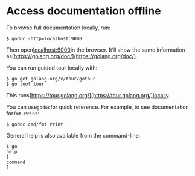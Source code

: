 # Access documentation offline

To browse full documentation locally, run:

```
$ godoc -http=localhost:9000
```

Then open[localhost:9000](http://localhost:9000/)in the browser. It’ll show the same information as[https://golang.org/doc/](https://golang.org/doc/).

You can run guided tour locally with:

```
$ go get golang.org/x/tour/gotour
$ go tool tour
```

This runs[https://tour.golang.org/](https://tour.golang.org/)locally.

You can use`godoc`for quick reference. For example, to see documentation for`fmt.Print`:

```
$ godoc cmd/fmt Print
```

General help is also available from the command-line:

```
$ go 
help
[
command
]
```




